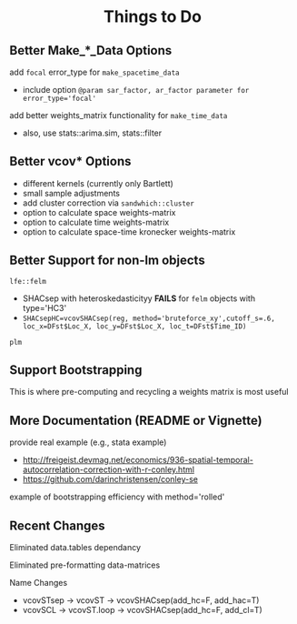 # <p align=center> Things to Do </p>

## Better Make_*_Data Options

add `focal` error_type for `make_spacetime_data`
* include option `@param sar_factor, ar_factor parameter for error_type='focal'`

add better weights_matrix functionality for `make_time_data`
* also, use stats::arima.sim, stats::filter

## Better vcov* Options
* different kernels (currently only Bartlett)
* small sample adjustments
* add cluster correction via `sandwhich::cluster`
* option to calculate space weights-matrix
* option to calculate time weights-matrix
* option to calculate space-time kronecker weights-matrix 



## Better Support for non-lm objects

`lfe::felm`
* SHACsep with heteroskedasticityy **FAILS** for `felm` objects with type='HC3'
* `SHACsepHC=vcovSHACsep(reg, method='bruteforce_xy',cutoff_s=.6, loc_x=DFst$Loc_X, loc_y=DFst$Loc_X, loc_t=DFst$Time_ID)`

`plm`


## Support Bootstrapping
This is where pre-computing and recycling a weights matrix is most useful


## More Documentation (README or Vignette)
provide real example (e.g., stata example)
* http://freigeist.devmag.net/economics/936-spatial-temporal-autocorrelation-correction-with-r-conley.html
* https://github.com/darinchristensen/conley-se

example of bootstrapping efficiency with method='rolled'

## Recent Changes

Eliminated data.tables dependancy

Eliminated pre-formatting data-matrices

Name Changes
* vcovSTsep -> vcovST -> vcovSHACsep(add_hc=F, add_hac=T)
* vcovSCL -> vcovST.loop -> vcovSHACsep(add_hc=F, add_cl=T)




<!-- 
## RBLOCK_SHACtrials1 VCOVspatial works with DistMat
    ## Write Time series autocorrelation in RBLOCK1 as massive sparse matrix via kronecker.

    ## note: weight_mat like DistMat only for Eclidean Distances
    ## XOmegaX faster with MatMult.cpp?
    ## Write TimeDist as Sparse Mat
    
<details>
  <summary>click to expand</summary>
  ...
</details>


<!-- 
Name Changes from Paper2:
    vcovSTsep -> vcovST
    vcovSCL -> vcovST.loop

<!-- 

#------------------------------------------------------------------
##################
# Future Considerations
##################

#sourceCpp( paste0(sedir, "SparseMatMult.cpp") )
#lltLS <- cppFunction( "")

#http://casualinference.org/2016/07/07/big_fast_lm/
#RcppEigen::fastLm
#RcppArmadillo::fastLm
#RcppGSL::fastLm


<!-- 
#------------------------------------------------------------------
##################
# Another Example
##################
# u = (I - pM)^-1  e  = W e
# E(uu') = 1/n Omega = 1/n W e e' W'

# W <- solve( diag( nrow(wmat) ) - rho * wmat )
# image.plot(W, col=rainbow(10))

# WMAT <- toeplitz(.2^(0:4)); e <- 1:5
## If spatial and temporal autocorrelation was constant over time, 
## V(e) = Sigma_{N\timesN} \kronecker Sigma_{T}, where
## Sigma_{N\timesN} is (NxN)^2 matrix of spatial autocorrelation
## Sigma_{T} is (T)^2 matrix of temporal autocorrelation


#x <- cbind(1:5, 1:5*2)
#e <- runif(5)
#K <- toeplitz( .4^(0:4))

#V <- K * e %*% t(e) 
#XVX <- t(x) %*% V %*% x
#XVX2 <- (t(x) %*% (K * diag(e) ) ) %*% ( diag(e)  %*% x )

-->

